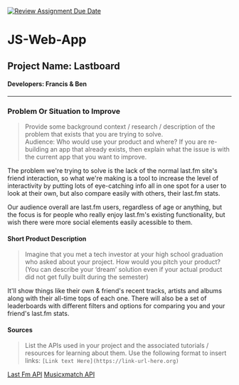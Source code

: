 [![Review Assignment Due Date](https://classroom.github.com/assets/deadline-readme-button-24ddc0f5d75046c5622901739e7c5dd533143b0c8e959d652212380cedb1ea36.svg)](https://classroom.github.com/a/_AfzJBUU)
# JS-Web-App
## Project Name: Lastboard
#### Developers: Francis & Ben
<hr>

### Problem Or Situation to Improve
>Provide some background context / research / description of the problem that exists that you are trying to solve.  
Audience: Who would use your product and where? 
If you are re-building an app that already exists, then explain what the issue is with the current app that you want to improve.

The problem we're trying to solve is the lack of the normal last.fm site's friend interaction, so what we're making is a tool to increase the level of interactivity by putting lots of eye-catching info all in one spot for a user to look at their own, but also compare easily with others, their last.fm stats.

Our audience overall are last.fm users, regardless of age or anything, but the focus is for people who really enjoy last.fm's existing functionality, but wish there were more social elements easily acessible to them.

>> 



#### Short Product Description 
>Imagine that you met a tech investor at your high school graduation who asked about your project. How would you pitch your product? 
(You can describe your ‘dream’ solution even if your actual product did not get fully built during the semester)

 It'll show things like their own & friend's recent tracks, artists and albums along with their all-time tops of each one. There will also be a set of leaderboards with different filters and options for comparing you and your friend's last.fm stats.

>>

#### Sources
>List the APIs used in your project and the associated tutorials / resources for learning about them.
>Use the following format to insert links: `[Link text Here](https://link-url-here.org)`

[Last Fm API](https://www.last.fm/api)
[Musicxmatch API](https://developer.musixmatch.com/documentation)

>>







